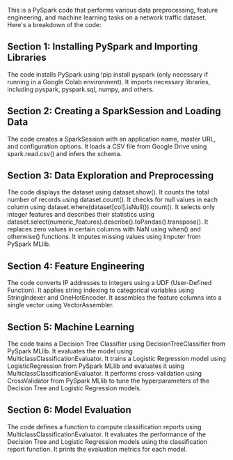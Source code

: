 This is a PySpark code that performs various data preprocessing, feature engineering, and machine learning tasks on a network traffic dataset. Here's a breakdown of the code:

## Section 1: Installing PySpark and Importing Libraries

The code installs PySpark using !pip install pyspark (only necessary if running in a Google Colab environment).
It imports necessary libraries, including pyspark, pyspark.sql, numpy, and others.

## Section 2: Creating a SparkSession and Loading Data

The code creates a SparkSession with an application name, master URL, and configuration options.
It loads a CSV file from Google Drive using spark.read.csv() and infers the schema.

## Section 3: Data Exploration and Preprocessing

The code displays the dataset using dataset.show().
It counts the total number of records using dataset.count().
It checks for null values in each column using dataset.where(dataset[col].isNull()).count().
It selects only integer features and describes their statistics using dataset.select(numeric_features).describe().toPandas().transpose().
It replaces zero values in certain columns with NaN using when() and otherwise() functions.
It imputes missing values using Imputer from PySpark MLlib.

## Section 4: Feature Engineering

The code converts IP addresses to integers using a UDF (User-Defined Function).
It applies string indexing to categorical variables using StringIndexer and OneHotEncoder.
It assembles the feature columns into a single vector using VectorAssembler.

## Section 5: Machine Learning

The code trains a Decision Tree Classifier using DecisionTreeClassifier from PySpark MLlib.
It evaluates the model using MulticlassClassificationEvaluator.
It trains a Logistic Regression model using LogisticRegression from PySpark MLlib and evaluates it using MulticlassClassificationEvaluator.
It performs cross-validation using CrossValidator from PySpark MLlib to tune the hyperparameters of the Decision Tree and Logistic Regression models.

## Section 6: Model Evaluation

The code defines a function to compute classification reports using MulticlassClassificationEvaluator.
It evaluates the performance of the Decision Tree and Logistic Regression models using the classification report function.
It prints the evaluation metrics for each model.
